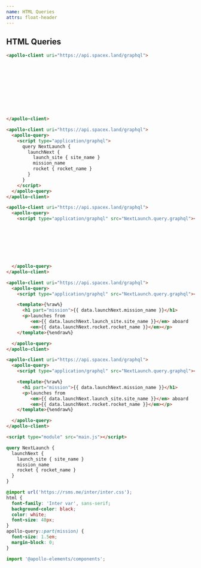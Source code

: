 ```yaml
---
name: HTML Queries
attrs: float-header
---
```


## HTML Queries

<section progressive>

```html
<apollo-client uri="https://api.spacex.land/graphql">











</apollo-client>
```

```html reveal
<apollo-client uri="https://api.spacex.land/graphql">
  <apollo-query>
    <script type="application/graphql">
      query NextLaunch {
        launchNext {
          launch_site { site_name }
          mission_name
          rocket { rocket_name }
        }
      }
    </script>
  </apollo-query>
</apollo-client>
```

```html reveal
<apollo-client uri="https://api.spacex.land/graphql">
  <apollo-query>
    <script type="application/graphql" src="NextLaunch.query.graphql"></script>








  </apollo-query>
</apollo-client>
```

```html reveal
<apollo-client uri="https://api.spacex.land/graphql">
  <apollo-query>
    <script type="application/graphql" src="NextLaunch.query.graphql"></script>

    <template>{%raw%}
      <h1 part="mission">{{ data.launchNext.mission_name }}</h1>
      <p>launches from
         <em>{{ data.launchNext.launch_site.site_name }}</em> aboard
         <em>{{ data.launchNext.rocket.rocket_name }}</em></p>
    </template>{%endraw%}

  </apollo-query>
</apollo-client>
```

<div reveal fullheight>

```html playground apollo-query-example index.html
<apollo-client uri="https://api.spacex.land/graphql">
  <apollo-query>
    <script type="application/graphql" src="NextLaunch.query.graphql"></script>

    <template>{%raw%}
      <h1 part="mission">{{ data.launchNext.mission_name }}</h1>
      <p>launches from
         <em>{{ data.launchNext.launch_site.site_name }}</em> aboard
         <em>{{ data.launchNext.rocket.rocket_name }}</em></p>
    </template>{%endraw%}

  </apollo-query>
</apollo-client>

<script type="module" src="main.js"></script>
```

<div>

```graphql playground-file apollo-query-example NextLaunch.query.graphql
query NextLaunch {
  launchNext {
    launch_site { site_name }
    mission_name
    rocket { rocket_name }
  }
}
```

```css playground-file apollo-query-example style.css
@import url('https://rsms.me/inter/inter.css');
html {
  font-family: 'Inter var', sans-serif;
  background-color: black;
  color: white;
  font-size: 48px;
}
apollo-query::part(mission) {
  font-size: 1.5em;
  margin-block: 0;
}
```

```js playground-file apollo-query-example main.js
import '@apollo-elements/components';
```

</div>

</div>

</section>

<script type="module">
await customElements.whenDefined('docs-playground');
await customElements.whenDefined('playground-ide');
const dp = document.getElementById('apollo-query-example');
await dp.updateComplete;
const pi = dp.shadowRoot.querySelector('playground-ide');
pi.shadowRoot.getElementById('lhs').part = 'lhs';
pi.shadowRoot.getElementById('rhs').part = 'rhs';
dp.show();
pi.blur();
</script>

